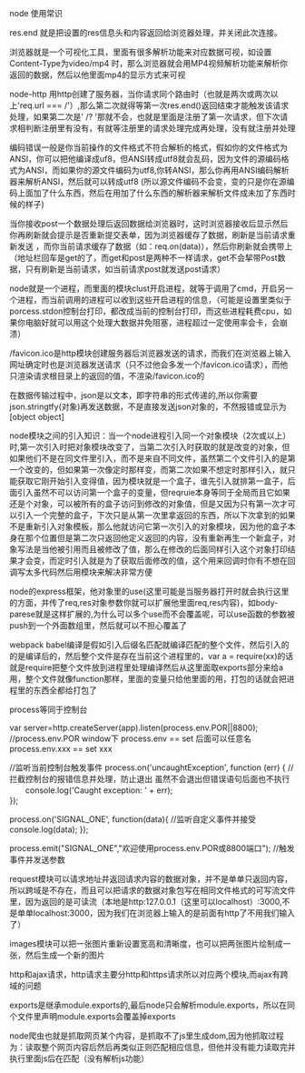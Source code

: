 node 使用常识

res.end 就是把设置的res信息头和内容返回给浏览器处理，并关闭此次连接。

浏览器就是一个可视化工具，里面有很多解析功能来对应数据可视，如设置Content-Type为video/mp4 时，那么浏览器就会用MP4视频解析功能来解析你返回的数据，然后以他里面mp4的显示方式来可视

node-http 用http创建了服务器，当你请求同个路由时（也就是两次或两次以上'req.url === /'）,那么第二次就得等第一次res.end()返回结束才能触发该请求处理，如果第二次是' /? '那就不会，也就是里面是注册了第一次请求，但下次请求相判断注册里有没有，有就等注册里的请求处理完成再处理，没有就注册并处理

编码错误一般是你当前操作的文件格式不符合解析的格式，假如你的文件格式为ANSI，你可以把他编译成uf8，但ANSI转成utf8就会乱码，因为文件的源编码格式为ANSI，而如果你的源文件编码为utf8,你转ANSI，那么你再用ANSI编码解析器来解析ANSI，然后就可以转成utf8 (所以源文件编码不会变，变的只是你在源编码上面加了什么东西，然后在用加了什么东西的解析器来解析文件成未加了东西时候的样子)

当你接收post一个数据处理后返回数据给浏览器时，这时浏览器接收后显示然后你再刷新就会提示是否重新提交表单，因为浏览器缓存了数据，刷新是当前请求重新发送
，而你当前请求缓存了数据（如：req.on(data)），然后你刷新就会携带上（地址栏回车是get的了，而get和post是两种不一样请求，get不会挈带Post数据，只有刷新是当前请求，如当前请求post就发送post请求）

node就是一个进程，而里面的模块clust开启进程，就等于调用了cmd，开启另一个进程，而当前调用的进程可以收到这些开启进程的信息，（可能是设置里类似于porcess.stdon控制台打印，都改成当前的控制台打印，而这些进程耗费cpu，如果你电脑好就可以用这个处理大数据并免阻塞，进程超过一定使用率会卡，会崩溃）

/favicon.ico是http模块创建服务器后浏览器发送的请求，而我们在浏览器上输入网址确定时也是浏览器发送请求（只不过他会多发一个/favicon.ico请求），而他只渲染请求根目录上的返回的值，不渲染/favicon.ico的

在数据传输过程中，json是以文本，即字符串的形式传递的,所以你需要json.stringtfy(对象)再发送数据，不是直接发送json对象的，不然报错或显示为[object object]

node模块之间的引入知识：当一个node进程引入同一个对象模块（2次或以上）时,第一次引入时把对象模块改变了，当第二次引入时获取的就是改变的对象，但如果他们不是在同文件里引入，而不是来自不同文件，虽然第二个文件引入的是第一个改变的，但如果第一次像定时那样变，而第二次如果不想定时那样引入，就只能获取它刚开始引入变得值，因为模块就是一个盒子，谁先引入就排第一盒子，后面引入虽然不可以访问第一个盒子的变量，但reqruie本身等同于全局而且它如果还是个对象，可以被所有的盒子访问到修改的对象值，但是又因为只有第一次才可以引入一个完整的盒子，下次只是从第一次里拿返回的东西，所以下次拿到的如果不是重新引入对象模板，那么他就访问它第一次引入的对象模块，因为他的盒子本身在那个位置但是第二次只返回他定义返回的内容，没有重新再生一个新盒子，对象写法是当他被引用而且被修改了值，那么在修改的后面同样引入这个对象打印结果才会变，而定时引入就是为了获取后面修改的值，这个用来回调时你有不想在回调写太多代码然后用模块来解决非常方便

node的express框架，他对象里的use(这里可能是当服务器打开时就会执行这里的方面，并传了req,res对象参数你就可以扩展他里面req,res内容)，如body-parese就是这样扩展的,为什么可以多个use而不会覆盖呢，可以use函数的参数被push到一个外面数组里，然后就可以不担心覆盖了

webpack babel编译是假如引入后缀名匹配就编译匹配的整个文件，然后引入的的是编译后的，然后整个文件是存在当前这个进程里的，var a = require(xx)的话就是require把整个文件放到进程里处理编译然后从这里面取exports部分来给a用，整个文件就像function那样，里面的变量只给他里面的用，打包的话就会把进程里的东西全都给打包了

process等同于控制台

var server=http.createServer(app).listen(process.env.POR||8800);  //process.env.POR  window下 process.env == set 后面可以任意名process.env.xxx == set xxx

//监听当前控制台触发事件
process.on('uncaughtException', function (err) {  //拦截控制台的报错信息并处理，防止退出 虽然不会退出但错误语句后面也不执行
　　console.log('Caught exception: ' + err);  
}); 

process.on('SIGNAL_ONE', function(data){  //监听自定义事件并接受
    console.log(data);
});

process.emit("SIGNAL_ONE","欢迎使用process.env.POR或8800端口");   //触发事件并发送参数


request模块可以请求地址并返回请求内容的数据对象，并不是单单只返回内容，所以跨域是不存在，而且可以把请求的数据对象包写在相同文件格式的可写流文件里，因为返回的是可读流（本地是http:127.0.0.1（这里可以localhost）:3000,不是单单localhost:3000，因为我们在浏览器上输入的是前面有http了不用我们输入了）

images模块可以把一张图片重新设置宽高和清晰度，也可以把两张图片绘制成一张，然后生成一个新的图片

http和ajax请求，http请求主要分http和https请求所以对应两个模块,而ajax有跨域的问题

exports是继承module.exports的,最后node只会解析module.exports，所以在同个文件里声明module.exports会覆盖掉exports

node爬虫也就是抓取网页某个内容，是抓取不了js里生成dom,因为他抓取过程为：读取整个网页内容后然后再类似正则匹配相应信息，但他并没有能力读取完并执行里面js后在匹配（没有解析js功能）

